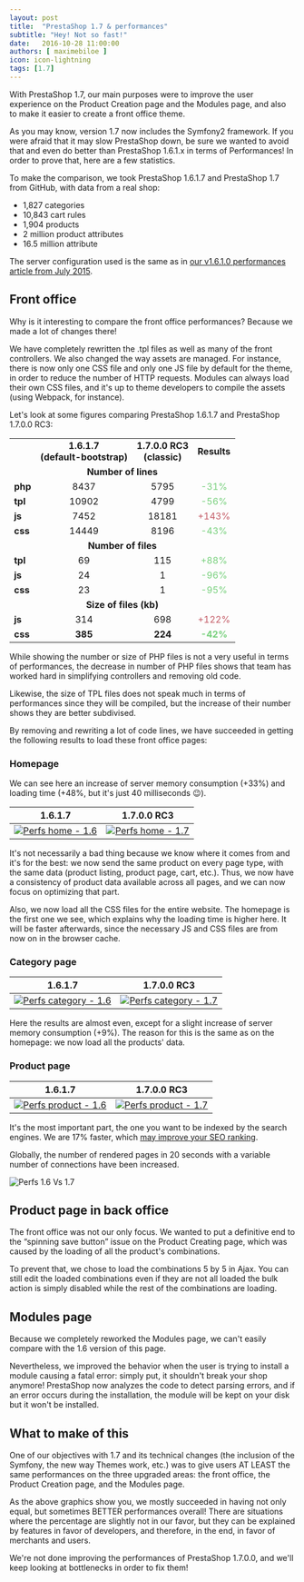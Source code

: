 ```yaml
---
layout: post
title:  "PrestaShop 1.7 & performances"
subtitle: "Hey! Not so fast!"
date:   2016-10-28 11:00:00
authors: [ maximebiloe ]
icon: icon-lightning
tags: [1.7]
---
```


With PrestaShop 1.7, our main purposes were to improve the user experience on the Product Creation page and the Modules page, and also to make it easier to create a front office theme.

As you may know, version 1.7 now includes the Symfony2 framework. If you were afraid that it may slow PrestaShop down, be sure we wanted to avoid that and even do better than PrestaShop 1.6.1.x in terms of Performances! In order to prove that, here are a few statistics.

To make the comparison, we took PrestaShop 1.6.1.7 and PrestaShop 1.7 from GitHub, with data from a real shop:

* 1,827 categories
* 10,843 cart rules
* 1,904 products
* 2 million product attributes
* 16.5 million attribute

The server configuration used is the same as in [our v1.6.1.0 performances article from July 2015](http://build.prestashop.com/news/prestashop-1-6-1-0-performances/#the-configuration).

## Front office

Why is it interesting to compare the front office performances? Because we made a lot of changes there!

We have completely rewritten the .tpl files as well as many of the front controllers. We also changed the way assets are managed. For instance, there is now only one CSS file and only one JS file by default for the theme, in order to reduce the number of HTTP requests. Modules can always load their own CSS files, and it's up to theme developers to compile the assets (using Webpack, for instance).

Let's look at some figures comparing PrestaShop 1.6.1.7 and PrestaShop 1.7.0.0 RC3:

<table>
  <tr>
    <td style="border:0;">&nbsp;</td>
    <td style="text-align:center;font-weight:bold;">1.6.1.7<br />(default-bootstrap)</td>
    <td style="text-align:center;font-weight:bold;">1.7.0.0 RC3<br />(classic)</td>
    <td style="text-align:center;font-weight:bold;">Results</td>
  </tr>
  <tr>
    <td colspan="4" style="text-align:center;font-weight:bold;">Number of lines</td>
  </tr>
  <tr>
    <td style="font-weight:bold;">php</td>
    <td style="text-align:center;">8437</td>
    <td style="text-align:center;">5795</td>
    <td style="text-align:center;color:#78D07D;">-31%</td>
  </tr>
  <tr>
    <td style="font-weight:bold;">tpl</td>
    <td style="text-align:center;">10902</td>
    <td style="text-align:center;">4799</td>
    <td style="text-align:center;color:#78D07D;">-56%</td>
  </tr>
  <tr>
    <td style="font-weight:bold;">js</td>
    <td style="text-align:center;">7452</td>
    <td style="text-align:center;">18181</td>
    <td style="text-align:center;color:#C45C67;">+143%</td>
  </tr>
  <tr>
    <td style="font-weight:bold;">css</td>
    <td style="text-align:center;">14449</td>
    <td style="text-align:center;">8196</td>
    <td style="text-align:center;color:#78D07D;">-43%</td>
  </tr>
  <tr>
    <td colspan="4" style="text-align:center;font-weight:bold;">Number of files</td>
  </tr>
  <tr>
    <td style="font-weight:bold;">tpl</td>
    <td style="text-align:center;">69</td>
    <td style="text-align:center;">115</td>
    <td style="text-align:center;color:#78D07D;">+88%</td>
  </tr>
  <tr>
    <td style="font-weight:bold;">js</td>
    <td style="text-align:center;">24</td>
    <td style="text-align:center;">1</td>
    <td style="text-align:center;color:#78D07D;">-96%</td>
  </tr>
  <tr>
    <td style="font-weight:bold;">css</td>
    <td style="text-align:center;">23</td>
    <td style="text-align:center;">1</td>
    <td style="text-align:center;color:#78D07D;">-95%</td>
  </tr>
  <tr>
    <td colspan="4" style="text-align:center;font-weight:bold;">Size of files (kb)</td>
  </tr>
  <tr>
    <td style="font-weight:bold;">js</td>
    <td style="text-align:center;">314</td>
    <td style="text-align:center;">698</td>
    <td style="text-align:center;color:#C45C67;">+122%</td>
  </tr>
  <tr style="font-weight:bold;">
    <td>css</td>
    <td style="text-align:center;">385</td>
    <td style="text-align:center;">224</td>
    <td style="text-align:center;color:#78D07D;">-42%</td>
  </tr>
</table>


While showing the number or size of PHP files is not a very useful in terms of performances, the decrease in number of PHP files shows that team has worked hard in simplifying controllers and removing old code.

Likewise, the size of TPL files does not speak much in terms of performances since they will be compiled, but the increase of their number shows they are better subdivised.

By removing and rewriting a lot of code lines, we have succeeded in getting the following results to load these front office pages:

### Homepage

We can see here an increase of server memory consumption (+33%) and loading time (+48%, but it's just 40 milliseconds :wink:).

| 1.6.1.7 | 1.7.0.0 RC3 |
|---|---|
| [![Perfs home - 1.6 ](/assets/images/2016/10/perfs-home-1.6.png)](/assets/images/2016/10/perfs-home-1.6-full.png) | [![Perfs home - 1.7](/assets/images/2016/10/perfs-home-1.7.png)](/assets/images/2016/10/perfs-home-1.7-full.png) |

It's not necessarily a bad thing because we know where it comes from and it's for the best: we now send the same product on every page type, with the same data (product listing, product page, cart, etc.). Thus, we now have a consistency of product data available across all pages, and we can now focus on optimizing that part.

Also, we now load all the CSS files for the entire website. The homepage is the first one we see, which explains why the loading time is higher here. It will be faster afterwards, since the necessary JS and CSS files are from now on in the browser cache.

### Category page

| 1.6.1.7 | 1.7.0.0 RC3 |
|---|---|
| [![Perfs category - 1.6](/assets/images/2016/10/perfs-category-1.6.png)](/assets/images/2016/10/perfs-category-1.6-full.png) | [![Perfs category - 1.7](/assets/images/2016/10/perfs-category-1.7.png)](/assets/images/2016/10/perfs-category-1.7-full.png) |

Here the results are almost even, except for a slight increase of server memory consumption (+9%). The reason for this is the same as on the homepage: we now load all the products' data.

### Product page

| 1.6.1.7 | 1.7.0.0 RC3 |
|---|---|
| [![Perfs product - 1.6](/assets/images/2016/10/perfs-product-1.6.png)](/assets/images/2016/10/perfs-product-1.6-full.png) | [![Perfs product - 1.7](/assets/images/2016/10/perfs-product-1.7.png)](/assets/images/2016/10/perfs-product-1.7-full.png) |

It's the most important part, the one you want to be indexed by the search engines. We are 17% faster, which [may improve your SEO ranking](https://moz.com/learn/seo/page-speed).

Globally, the number of rendered pages in 20 seconds with a variable number of connections have been increased.

![Perfs 1.6 Vs 1.7](/assets/images/2016/10/perfs-1.6vs1.7.png)

## Product page in back office

The front office was not our only focus. We wanted to put a definitive end to the “spinning save button” issue on the Product Creating page, which was caused by the loading of all the product's combinations.

To prevent that, we chose to load the combinations 5 by 5 in Ajax. You can still edit the loaded combinations even if they are not all loaded the bulk action is simply disabled while the rest of the combinations are loading.

## Modules page

Because we completely reworked the Modules page, we can't easily compare with the 1.6 version of this page.

Nevertheless, we improved the behavior when the user is trying to install a module causing a fatal error: simply put, it shouldn't break your shop anymore! PrestaShop now analyzes the code to detect parsing errors, and if an error occurs during the installation, the module will be kept on your disk but it won't be installed.

## What to make of this

One of our objectives with 1.7 and its technical changes (the inclusion of the Symfony, the new way Themes work, etc.) was to give users AT LEAST the same performances on the three upgraded areas: the front office, the Product Creation page, and the Modules page.

As the above graphics show you, we mostly succeeded in having not only equal, but sometimes BETTER performances overall! There are situations where the percentage are slightly not in our favor, but they can be explained by features in favor of developers, and therefore, in the end, in favor of merchants and users.

We're not done improving the performances of PrestaShop 1.7.0.0, and we'll keep looking at bottlenecks in order to fix them!
